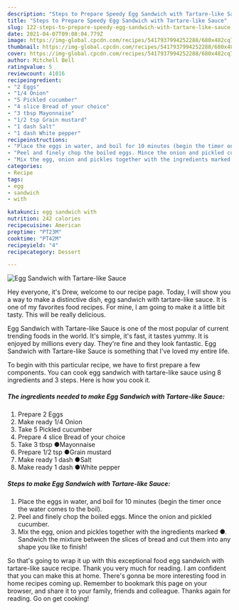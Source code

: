 ```yaml
---
description: "Steps to Prepare Speedy Egg Sandwich with Tartare-like Sauce"
title: "Steps to Prepare Speedy Egg Sandwich with Tartare-like Sauce"
slug: 122-steps-to-prepare-speedy-egg-sandwich-with-tartare-like-sauce
date: 2021-04-07T09:08:04.779Z
image: https://img-global.cpcdn.com/recipes/5417937994252288/680x482cq70/egg-sandwich-with-tartare-like-sauce-recipe-main-photo.jpg
thumbnail: https://img-global.cpcdn.com/recipes/5417937994252288/680x482cq70/egg-sandwich-with-tartare-like-sauce-recipe-main-photo.jpg
cover: https://img-global.cpcdn.com/recipes/5417937994252288/680x482cq70/egg-sandwich-with-tartare-like-sauce-recipe-main-photo.jpg
author: Mitchell Bell
ratingvalue: 5
reviewcount: 41016
recipeingredient:
- "2 Eggs"
- "1/4 Onion"
- "5 Pickled cucumber"
- "4 slice Bread of your choice"
- "3 tbsp Mayonnaise"
- "1/2 tsp Grain mustard"
- "1 dash Salt"
- "1 dash White pepper"
recipeinstructions:
- "Place the eggs in water, and boil for 10 minutes (begin the timer once the water comes to the boil)."
- "Peel and finely chop the boiled eggs. Mince the onion and pickled cucumber."
- "Mix the egg, onion and pickles together with the ingredients marked ●. Sandwich the mixture between the slices of bread and cut them into any shape you like to finish!"
categories:
- Recipe
tags:
- egg
- sandwich
- with

katakunci: egg sandwich with 
nutrition: 242 calories
recipecuisine: American
preptime: "PT23M"
cooktime: "PT42M"
recipeyield: "4"
recipecategory: Dessert

---
```



![Egg Sandwich with Tartare-like Sauce](https://img-global.cpcdn.com/recipes/5417937994252288/680x482cq70/egg-sandwich-with-tartare-like-sauce-recipe-main-photo.jpg)

Hey everyone, it's Drew, welcome to our recipe page. Today, I will show you a way to make a distinctive dish, egg sandwich with tartare-like sauce. It is one of my favorites food recipes. For mine, I am going to make it a little bit tasty. This will be really delicious.

Egg Sandwich with Tartare-like Sauce is one of the most popular of current trending foods in the world. It's simple, it's fast, it tastes yummy. It is enjoyed by millions every day. They're fine and they look fantastic. Egg Sandwich with Tartare-like Sauce is something that I've loved my entire life.




To begin with this particular recipe, we have to first prepare a few components. You can cook egg sandwich with tartare-like sauce using 8 ingredients and 3 steps. Here is how you cook it.

<!--inarticleads1-->

##### The ingredients needed to make Egg Sandwich with Tartare-like Sauce:

1. Prepare 2 Eggs
1. Make ready 1/4 Onion
1. Take 5 Pickled cucumber
1. Prepare 4 slice Bread of your choice
1. Take 3 tbsp ●Mayonnaise
1. Prepare 1/2 tsp ●Grain mustard
1. Make ready 1 dash ●Salt
1. Make ready 1 dash ●White pepper




<!--inarticleads2-->

##### Steps to make Egg Sandwich with Tartare-like Sauce:

1. Place the eggs in water, and boil for 10 minutes (begin the timer once the water comes to the boil).
1. Peel and finely chop the boiled eggs. Mince the onion and pickled cucumber.
1. Mix the egg, onion and pickles together with the ingredients marked ●. Sandwich the mixture between the slices of bread and cut them into any shape you like to finish!




So that's going to wrap it up with this exceptional food egg sandwich with tartare-like sauce recipe. Thank you very much for reading. I am confident that you can make this at home. There's gonna be more interesting food in home recipes coming up. Remember to bookmark this page on your browser, and share it to your family, friends and colleague. Thanks again for reading. Go on get cooking!
